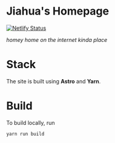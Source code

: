 # Jiahua's Homepage

[![Netlify Status](https://api.netlify.com/api/v1/badges/a54f4857-455b-4ea2-a133-bf22c1781898/deploy-status)](https://app.netlify.com/sites/jiahuac/deploys)

*homey home on the internet kinda place*

# Stack
The site is built using **Astro** and **Yarn**. 

# Build
To build locally, run
```
yarn run build
```
